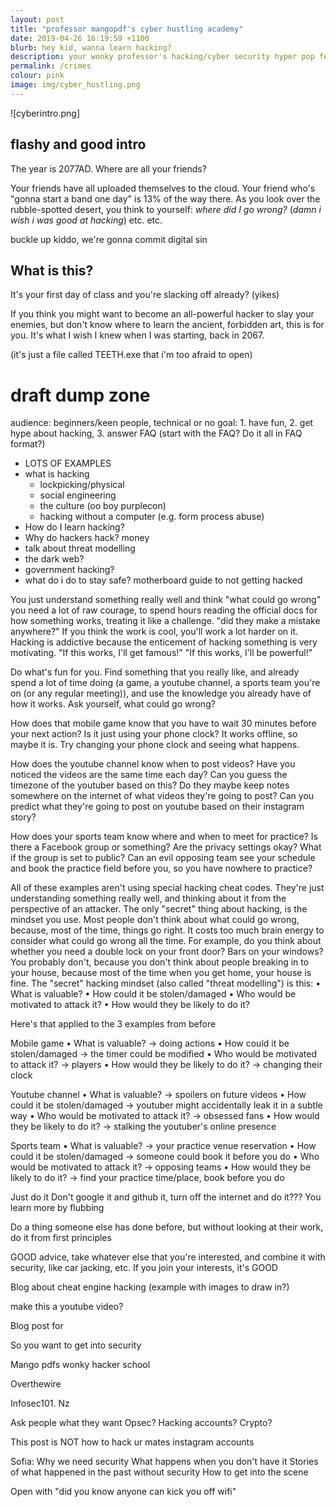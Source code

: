 ```yaml
---
layout: post
title: "professor mangopdf's cyber hustling academy"
date: 2019-04-26 16:19:59 +1100
blurb: hey kid, wanna learn hacking?
description: your wonky professor's hacking/cyber security hyper pop fever dream
permalink: /crimes
colour: pink
image: img/cyber_hustling.png
---
```


![cyberintro.png]

## flashy and good intro

The year is 2077AD. Where are all your friends? 

Your friends have all uploaded themselves to the cloud. Your friend who's "gonna start a band one day" is 13% of the way there. As you look over the rubble-spotted desert, you think to yourself: _where did I go wrong?_ (_damn i wish i was good at hacking_) etc. etc.

buckle up kiddo, we're gonna commit digital sin


## What is this?
It's your first day of class and you're slacking off already? (yikes)

If you think you might want to become an all-powerful hacker to slay your enemies, but don't know where to learn the ancient, forbidden art, this is for you. It's what I wish I knew when I was starting, back in 2067.

(it's just a file called TEETH.exe that i'm too afraid to open)












































# draft dump zone

audience: beginners/keen people, technical or no
goal: 1. have fun, 2. get hype about hacking, 3. answer FAQ (start with the FAQ? Do it all in FAQ format?)

* LOTS OF EXAMPLES
* what is hacking
  * lockpicking/physical
  * social engineering
  * the culture (oo boy purplecon)
  * hacking without a computer (e.g. form process abuse)
* How do I learn hacking?
* Why do hackers hack? money
* talk about threat modelling
* the dark web?
* government hacking?
* what do i do to stay safe? motherboard guide to not getting hacked

You just understand something really well
and think "what could go wrong"
you need a lot of raw courage, to spend hours reading the official docs for how something works, treating it like a challenge. "did they make a mistake anywhere?"
If you think the work is cool, you'll work a lot harder on it.
Hacking is addictive because the enticement of hacking something is very motivating. "If this works, I'll get famous!" "If this works, I'll be powerful!"

Do what's fun for you. Find something that you really like, and already spend a lot of time doing (a game, a youtube channel,  a sports team you're on (or any regular meeting)), and use the knowledge you already have of how it works. Ask yourself, what could go wrong?

 How does that mobile game know that you have to wait 30 minutes before your next action? Is it just using your phone clock? It works offline, so maybe it is. Try changing your phone clock and seeing what happens.

How does the youtube channel know when to post videos? Have you noticed the videos are the same time each day? Can you guess the timezone of the youtuber based on this? Do they maybe keep notes somewhere on the internet of what videos they're going to post? Can you predict what they're going to post on youtube based on their instagram story?

How does your sports team know where and when to meet for practice? Is there a Facebook group or something? Are the privacy settings okay? What if the group is set to public? Can an evil opposing team see your schedule and book the practice field before you, so you have nowhere to practice?

All of these examples aren't using special hacking cheat codes. They're just understanding something really well, and thinking about it from the perspective of an attacker. The only "secret" thing about hacking, is the mindset you use. Most people don't think about what could go wrong, because, most of the time, things go right. It costs too much brain energy to consider what could go wrong all the time. For example, do you think about whether you need a double lock on your front door? Bars on your windows? You probably don't, because you don't think about people breaking in to your house, because most of the time when you get home, your house is fine.
The "secret" hacking mindset (also called "threat modelling") is this:
• What is valuable?
• How could it be stolen/damaged
• Who would be motivated to attack it?
• How would they be likely to do it?

Here's that applied to the 3 examples from before


Mobile game
• What is valuable? -> doing actions
• How could it be stolen/damaged -> the timer could be modified
• Who would be motivated to attack it? -> players
• How would they be likely to do it? -> changing their clock

Youtube channel
• What is valuable? -> spoilers on future videos
• How could it be stolen/damaged -> youtuber might accidentally leak it in a subtle way
• Who would be motivated to attack it? -> obsessed fans
• How would they be likely to do it? -> stalking the youtuber's online presence

Sports team
• What is valuable? -> your practice venue reservation
• How could it be stolen/damaged -> someone could book it before you do
• Who would be motivated to attack it? -> opposing teams
• How would they be likely to do it? -> find your practice time/place, book before you do


Just do it
Don't google it and github it, turn off the internet and do it???
You learn more by flubbing

Do a thing someone else has done before, but without looking at their work, do it from first principles

GOOD advice, take whatever else that you're interested, and combine it with security, like car jacking, etc. If you join your interests, it's GOOD

Blog about cheat engine hacking (example with images to draw in?)

make this a youtube video?




Blog post for

So you want to get into security

Mango pdfs wonky hacker school

Overthewire 

Infosec101. Nz

Ask people what they want
Opsec? Hacking accounts? Crypto? 

This post is NOT how to hack ur mates instagram accounts


Sofia:
Why we need security
What happens when you don't have it
Stories of what happened in the past without security
How to get into the scene


Open with "did you know anyone can kick you off wifi" 
